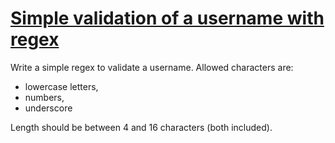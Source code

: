 # [Simple validation of a username with regex](https://www.codewars.com/kata/simple-validation-of-a-username-with-regex "https://www.codewars.com/kata/56a3f08aa9a6cc9b75000023")

Write a simple regex to validate a username. Allowed characters are:

- lowercase letters,
- numbers,
- underscore

Length should be between 4 and 16 characters (both included).